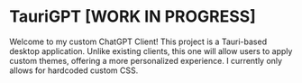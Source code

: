# TauriGPT [WORK IN PROGRESS]

Welcome to my custom ChatGPT Client! This project is a Tauri-based desktop application. Unlike existing clients, this one will allow users to apply custom themes, offering a more personalized experience.
I currently only allows for hardcoded custom CSS.
